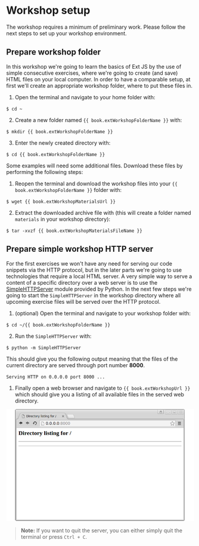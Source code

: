 # Workshop setup

The workshop requires a minimum of preliminary work. Please follow the next
steps to set up your workshop environment.

## Prepare workshop folder

In this workshop we're going to learn the basics of Ext JS by the use of simple
consecutive exercises, where we're going to create (and save) HTML files on your
local computer. In order to have a comparable setup, at first we'll create an
appropriate workshop folder, where to put these files in.

1. Open the terminal and navigate to your home folder with:
```
$ cd ~
```
2. Create a new folder named `{{ book.extWorkshopFolderName }}` with:
```
$ mkdir {{ book.extWorkshopFolderName }}
```
3. Enter the newly created directory with:
```
$ cd {{ book.extWorkshopFolderName }}
```

Some examples will need some additional files. Download these files by performing
the following steps:

1. Reopen the terminal and download the workshop files into your `{{ book.extWorkshopFolderName }}`
   folder with:
```
$ wget {{ book.extWorkshopMaterialsUrl }}
```
2. Extract the downloaded archive file with (this will create a folder named
   `materials` in your workshop directory):
```
$ tar -xvzf {{ book.extWorkshopMaterialsFileName }}
```

## Prepare simple workshop HTTP server

For the first exercises we won't have any need for serving our code snippets
via the HTTP protocol, but in the later parts we're going to use technologies
that require a local HTML server. A very simple way to serve a content of a
specific directory over a web server is to use the [SimpleHTTPServer](https://docs.python.org/2/library/simplehttpserver.html)
module provided by Python.
In the next few steps we're going to start the `SimpleHTTPServer` in the workshop
directory where all upcoming exercise files will be served over the HTTP protocol.

1. (optional) Open the terminal and navigate to your workshop folder with:
```
$ cd ~/{{ book.extWorkshopFolderName }}
```
2. Run the `SimpleHTTPServer` with:
```
$ python -m SimpleHTTPServer
```

This should give you the following output meaning that the files of the current
directory are served through port number **8000**.
```
Serving HTTP on 0.0.0.0 port 8000 ...
```

1. Finally open a web browser and navigate to `{{ book.extWorkshopUrl }}` which
   should give you a listing of all available files in the served web directory.

![The running SimpleHTTPServer](../assets/simple-server-start.png)

> **Note:** If you want to quit the server, you can either simply quit the
            terminal or press `Ctrl + C`.
